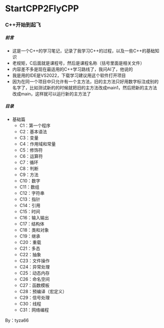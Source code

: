 # StartCPP2FlyCPP
### C++开始到起飞
##### 前言
- 这是一个C++的学习笔记，记录了我学习C++的过程，以及一些C++的基础知识
- 老规矩，C后面就是课程号，然后是课程名称（括号里面是相关文件）
- 内容差不多是现在最适用的C++学习路线了，我问AI了，他说的
- 我是用的IDE是VS2022，下载学习建议用这个软件打开项目
- 因为在同一个项目中只允许有一个主方法，旧的主方法只好用数字标注成别的名字了，比如测试新的的时候就把旧的主方法改成main1，然后把新的主方法改成main，这样就可以运行新的主方法了

##### 目录
- 基础篇
    - C1：第一个程序
    - C2：基本语法
    - C3：变量
    - C4：作用域和常量
    - C5：修饰符
    - C6：运算符
    - C7：循环
    - C8：判断
    - C9：方法
    - C10：数字
    - C11：数组
    - C12：字符串
    - C13：指针
    - C14：引用
    - C15：时间
    - C16：输入输出
    - C17：结构体
    - C18：类和对象
    - C19：继承
    - C20：重载
    - C21：多态
    - C22：抽象
    - C23：文件操作
    - C24：异常处理
    - C25：动态内存
    - C26：命名空间
    - C27：函数模板
    - C28：预编译（宏定义）
    - C29：信号处理
    - C30：线程
    - C31：网络编程

By：tyza66
